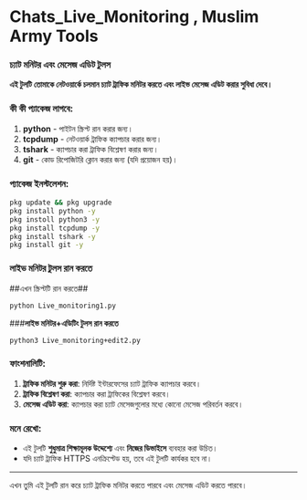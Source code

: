 # Chats_Live_Monitoring , Muslim Army Tools

### **চ্যাট মনিটর এবং মেসেজ এডিট টুলস**

**এই টুলটি তোমাকে নেটওয়ার্কে চলমান চ্যাট ট্রাফিক 
মনিটর করতে এবং লাইভ মেসেজ এডিট করার সুবিধা দেবে।**

### **কী কী প্যাকেজ লাগবে:**
1. **python** - পাইটন স্ক্রিপ্ট রান করার জন্য।
2. **tcpdump** - নেটওয়ার্ক ট্রাফিক ক্যাপচার করার জন্য।
3. **tshark** - ক্যাপচার করা ট্রাফিক বিশ্লেষণ করার জন্য।
4. **git** - কোড রিপোজিটরি ক্লোন করার জন্য (যদি প্রয়োজন হয়)।

### **প্যাকেজ ইনস্টলেশন:**
```bash
pkg update && pkg upgrade
pkg install python -y
pkg instoll python3 -y
pkg install tcpdump -y
pkg install tshark -y
pkg install git -y
```

### **লাইভ মনিটর টুলস রান করতে**
##এখন স্ক্রিপ্টটি রান করতে##
```bash
python Live_monitoring1.py
```
###**লাইভ মনিটর+এডিটিং টুলস রান করতে**
```bash
python3 Live_monitoring+edit2.py
```
### **ফাংশনালিটি:**
1. **ট্রাফিক মনিটর শুরু করা**: নির্দিষ্ট ইন্টারফেসের চ্যাট ট্রাফিক ক্যাপচার করবে।
2. **ট্রাফিক বিশ্লেষণ করা**: ক্যাপচার করা ট্রাফিকের বিশ্লেষণ করবে।
3. **মেসেজ এডিট করা**: ক্যাপচার করা চ্যাট মেসেজগুলোর মধ্যে কোনো মেসেজ পরিবর্তন করবে।

### **মনে রেখো:**
- এই টুলটি **শুধুমাত্র শিক্ষামূলক উদ্দেশ্যে** এবং **নিজের ডিভাইসে** ব্যবহার করা উচিত।
- যদি চ্যাট ট্রাফিক HTTPS এনক্রিপ্টেড হয়, তবে এই টুলটি কার্যকর হবে না।

--- 

এখন তুমি এই টুলটি রান করে চ্যাট ট্রাফিক মনিটর করতে পারবে এবং মেসেজ এডিট করতে পারবে।
